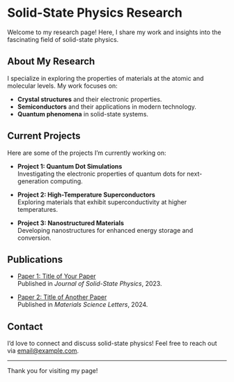 # Solid-State Physics Research

Welcome to my research page! Here, I share my work and insights into the fascinating field of solid-state physics.

## About My Research

I specialize in exploring the properties of materials at the atomic and molecular levels. My work focuses on:
- **Crystal structures** and their electronic properties.
- **Semiconductors** and their applications in modern technology.
- **Quantum phenomena** in solid-state systems.

## Current Projects

Here are some of the projects I’m currently working on:
- **Project 1: Quantum Dot Simulations**  
  Investigating the electronic properties of quantum dots for next-generation computing.
  
- **Project 2: High-Temperature Superconductors**  
  Exploring materials that exhibit superconductivity at higher temperatures.

- **Project 3: Nanostructured Materials**  
  Developing nanostructures for enhanced energy storage and conversion.

## Publications

- [Paper 1: Title of Your Paper](#)  
  Published in *Journal of Solid-State Physics*, 2023.

- [Paper 2: Title of Another Paper](#)  
  Published in *Materials Science Letters*, 2024.

## Contact

I’d love to connect and discuss solid-state physics! Feel free to reach out via [email@example.com](mailto:email@example.com).

---
Thank you for visiting my page!